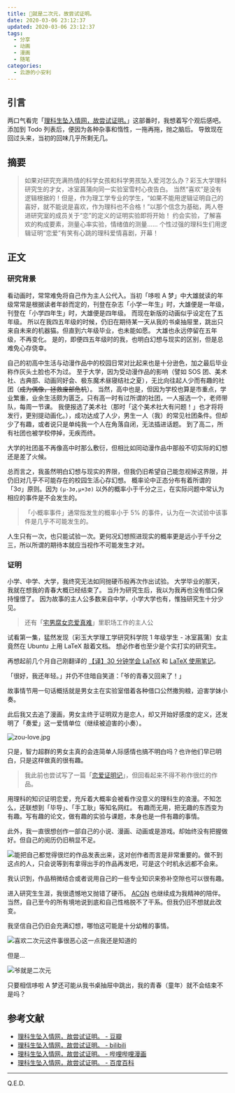```yaml
---
title: 👴就是二次元，故尝试证明。
date: 2020-03-06 23:12:37
updated: 2020-03-06 23:12:37
tags:
  - 分享
  - 动画
  - 漫画
  - 随笔
categories:
  - 云游的小安利
---
```


## 引言

两口气看完「[理科生坠入情网，故尝试证明。](https://www.bilibili.com/bangumi/play/ep307476)」这部番时，我想着写个观后感吧。添加到 Todo 列表后，便因为各种杂事和惰性，一拖再拖，抛之脑后。
导致现在回过头来，当初的回味几乎所剩无几。

<!-- more -->

## 摘要

> 如果对研究充满热情的科学女孩和科学男孩坠入爱河怎么办？彩玉大学理科研究生的才女，冰室菖蒲向同一实验室雪村心夜告白。
> 当然“喜欢”是没有逻辑根据的！但是，作为理工学专业的学生，“如果不能用逻辑证明自己的喜好，就不能说是喜欢，作为理科也不合格！”以那个信念为基础，两人卷进研究室的成员关于“恋”的定义的证明实验即将开始！
> 约会实验，了解喜欢的构成要素，测量心率实验，情绪值的测量……
> 个性过强的理科生们用逻辑证明“恋爱”有笑有心跳的理科爱情喜剧，开幕！

## 正文

### 研究背景

看动画时，常常难免将自己作为主人公代入。当初「哆啦 A 梦」中大雄就读的年级常常是根据读者年龄而定的，刊登在杂志「小学一年生」时，大雄便是一年级，刊登在「小学四年生」时，大雄便是四年级。
而现在新版的动画似乎设定在了五年级。
所以在我四五年级的时候，仍旧在期待某一天从我的书桌抽屉里，跳出只来自未来的机器猫。但直到六年级毕业，也未能如愿。
大雄也永远停留在五年级，不再变化。
是的，即便四五年级时的我，也明白幻想与现实的区别，但是总难免心存侥幸。

自己的初高中生活与动漫作品中的校园日常对比起来也是十分逊色，加之最后毕业称作灰头土脸也不为过。
至于大学，因为受动漫作品的影响（譬如 SOS 团、美术社、古典部、动画同好会、极东魔术昼寝结社之夏），无比向往起人少而有趣的社团（~~成为偶像，拯救废部危机~~）。
当然，高中也是，但因为学校也算是市重点，学业繁重，业余生活颇为匮乏。只有高一时有过所谓的社团，一人报选一个，老师带队，每周一节课。
我便报选了美术社（那时「这个美术社大有问题！」也才将将发行，更别提动画化。），成功达成了人少，男生一人（我）的常见社团条件。但却少了有趣，或者说只是单纯我一个人在角落自闭，无法插进话题。
到了高二，所有社团也被学校停掉，无疾而终。

大学的社团虽不再像高中时那么敷衍，但相比如同动漫作品中那般不切实际的幻想还是差了火候。

总而言之，我虽然明白幻想与现实的界限，但我仍旧希望自己能忽视掉这界限，并仍旧对几乎不可能存在的校园生活心存幻想。
概率论中正态分布有着所谓的「3σ」原则。因为 `(μ-3σ,μ+3σ)` 以外的概率小于千分之三，在实际问题中常认为相应的事件是不会发生的。

> 「小概率事件」通常指发生的概率小于 5% 的事件，认为在一次试验中该事件是几乎不可能发生的。

人生只有一次，也只能试验一次。更何况幻想照进现实的概率更是远小于千分之三，所以所谓的期待本就应当视作不可能发生才对。

### 证明

小学、中学、大学，我终究无法如同抛硬币般再次作出试验。
大学毕业的那天，我就在想我的青春大概已经结束了。
当升为研究生后，我以为我再也没有借口保持憧憬了。
因为故事的主人公多数来自中学，小学大学也有，惟独研究生十分少见。

> 还有「[宅男腐女恋爱真难](https://www.bilibili.com/bangumi/play/ss23856)」里职场工作的主人公

试看第一集，猛然发现（彩玉大学理工学研究科学院 1 年级学生 - 冰室菖蒲）女主竟然在 Ubuntu 上用 LaTeX 敲着文档。
想必作者也至少是个实打实的研究生。

再想起前几个月自己刚翻译的 [【译】30 分钟学会 LaTeX](https://www.yunyoujun.cn/share/trans-learn-latex-in-30-minutes/) 和 [LaTeX 使用笔记](https://yunyoujun.cn/note/latex-use-note/)。

「很好，我还年轻。」并仍不住暗自笑道：「爷的青春又回来了！」

故事情节用一句话概括就是男女主在实验室借着各种借口公然撒狗粮，迫害学妹小奏。

此后我又去追了漫画，男女主终于证明双方是恋人，却又开始好感度的定义，还发明了「奏爱」这一爱情单位（继续被迫害的小奏）。

![zou-love.jpg](https://i.loli.net/2020/03/14/HxcNqXVe7Q5h9yY.png)

只是，智力超群的男女主真的会连简单人际感情也搞不明白吗？也许他们早已明白，只是这样做真的很有趣。

> 我此前也尝试写了一篇「[恋爱证明记](https://www.yunyoujun.cn/creation/novel/proof-of-love/)」，但回看起来不得不称作很烂的作品。

用理科的知识证明恋爱，充斥着大概率会被看作没意义的理科生的浪漫。不知怎么，还联想到「毕导」、「手工耿」等知名网红。
有趣而无用，把无趣的东西变为有趣。写有趣的论文，做有趣的实验与课题，本身也是一件有趣的事情。

此外，我一直很想创作一部自己的小说、漫画、动画或是游戏。却始终没有把握做好。但自己的阅历仍旧稍显不足。

![能把自己都觉得很烂的作品发表出来，这对创作者而言是非常重要的。做不到这点的人，只会说等到有拿得出手的作品再发吧，可是这个时机永远都不会来。](https://i.loli.net/2020/03/07/85gXq2HUc4p97mZ.jpg)

我认识到，作品稍微结合或者说用自己的一些专业知识来弥补空隙也可以很有趣。

进入研究生生涯，我很遗憾地又抛错了硬币。
[ACGN](https://baike.baidu.com/item/ACGN/194297) 也继续成为我精神的陪伴。
当然，自己至今的所有境地说到底和自己性格脱不了干系。但我仍旧不想就此改变。

我坚信自己仍旧会充满幻想，哪怕这可能是十分幼稚的事情。

![喜欢二次元这件事很恶心这一点我还是知道的](https://cdn.jsdelivr.net/gh/YunYouJun/cdn/img/meme/love-er-ci-yuan-is-sick.jpg)

但是...

![爷就是二次元](https://cdn.jsdelivr.net/gh/YunYouJun/cdn/img/meme/i-am-er-ci-yuan.jpg)

只要相信哆啦 A 梦还可能从我书桌抽屉中跳出，我的青春（童年）就不会结束不是吗？

## 参考文献

- [理科生坠入情网，故尝试证明。 - 豆瓣](https://movie.douban.com/subject/30426867/)
- [理科生坠入情网，故尝试证明。 - bilibili](https://www.bilibili.com/bangumi/play/ep307476)
- [理科生坠入情网，故尝试证明。 - 哔哩哔哩漫画](https://manga.bilibili.com/detail/mc27652)
- [理科生坠入情网，故尝试证明。 - 百度百科](https://baike.baidu.com/item/理科生坠入情网，故尝试证明。/23243616)

---

Q.E.D.
